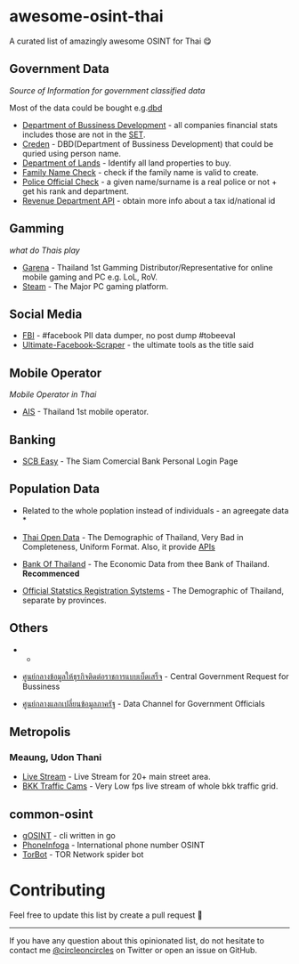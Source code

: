 # awesome-osint-thai
 A curated list of amazingly awesome OSINT for Thai 😋


## Government Data

*Source of Information for government classified data*

Most of the data could be bought e.g.[dbd](https://medium.com/incubate-co-th/%E0%B9%81%E0%B8%8A%E0%B8%A3%E0%B9%8C%E0%B8%9B%E0%B8%A3%E0%B8%B0%E0%B8%AA%E0%B8%9A%E0%B8%81%E0%B8%B2%E0%B8%A3%E0%B8%93%E0%B9%8C%E0%B8%81%E0%B8%B2%E0%B8%A3%E0%B8%8B%E0%B8%B7%E0%B9%89%E0%B8%AD%E0%B8%82%E0%B9%89%E0%B8%AD%E0%B8%A1%E0%B8%B9%E0%B8%A5%E0%B8%88%E0%B8%B2%E0%B8%81%E0%B8%81%E0%B8%A3%E0%B8%A1%E0%B8%9E%E0%B8%B1%E0%B8%92%E0%B8%99%E0%B8%B2%E0%B8%98%E0%B8%B8%E0%B8%A3%E0%B8%81%E0%B8%B4%E0%B8%88%E0%B8%81%E0%B8%B2%E0%B8%A3%E0%B8%84%E0%B9%89%E0%B8%B2-56bdd0987000)

* [Department of Bussiness Development](http://datawarehouse.dbd.go.th/) - all companies financial stats includes those are not in the [SET](https://www.set.or.th/set/mainpage.do?language=en&country=US). 
* [Creden](https://creden.co/creditscore/business/main.html) - DBD(Department of Bussiness Development) that could be quried using person name.
* [Department of Lands](http://dolwms.dol.go.th/tvwebp/) - Identify all land properties to buy.
* [Family Name Check](http://www.khonthai.com/online/WCHECKLNAME/) - check if the family name is valid to create.
* [Police Official Check](https://www.thaipolice.net/) - a given name/surname is a real police or not + get his rank and department.
* [Revenue Department API](https://zenateconnect.github.io/RevenueDepartmentService/) - obtain more info about a tax id/national id

## Gamming

*what do Thais play*

* [Garena](https://www.garena.co.th/) - Thailand 1st Gamming Distributor/Representative for online mobile gaming and PC e.g. LoL, RoV.
* [Steam](https://store.steampowered.com/) - The Major PC gaming platform.

## Social Media
* [FBI](https://github.com/xHak9x/fbi) - #facebook PII data dumper, no post dump #tobeeval
* [Ultimate-Facebook-Scraper](https://github.com/harismuneer/Ultimate-Facebook-Scraper) - the ultimate tools as the title said


## Mobile Operator

*Mobile Operator in Thai*

* [AIS](https://myais.ais.co.th/) - Thailand 1st mobile operator.

## Banking 

* [SCB Easy](https://www.scbeasy.com/v1.4/site/presignon/index.asp) - The Siam Comercial Bank Personal Login Page

## Population Data

* Related to the whole poplation instead of individuals - an agreegate data *

* [Thai Open Data](https://data.go.th) - The Demographic of Thailand, Very Bad in Completeness, Uniform Format. Also, it provide [APIs](https://api.data.go.th)
* [Bank Of Thailand](https://apiportal.bot.or.th/bot/public/) - The Economic Data from thee Bank of Thailand. __Recommenced__
* [Official Statstics Registration Sytstems](http://stat.bora.dopa.go.th) - The Demographic of Thailand, separate by provinces.

## Others

*  * 

* [ศูนย์กลางข้อมูลให้ธุรกิจติดต่อราชการแบบเบ็ดเสร็จ](https://biz.govchannel.go.th/) - Central Government Request for Bussiness 
* [ศูนย์กลางแลกเปลี่ยนข้อมูลภาครัฐ](https://gdx.dga.or.th/Account/Login?ReturnUrl=%2f) - Data Channel for Government Officials
## Metropolis
### Meaung, Udon Thani
* [Live Stream](http://streaming.udoncity.go.th/index.php) - Live Stream for 20+ main street area. 
* [BKK Traffic Cams](http://www.bmatraffic.com/index.aspx) - Very Low fps live stream of whole bkk traffic grid.

## common-osint
* [gOSINT](https://github.com/Nhoya/gOSINT) - cli written in go
* [PhoneInfoga](https://github.com/sundowndev/PhoneInfoga) - International phone number OSINT
* [TorBot](https://github.com/DedSecInside/TorBot) - TOR Network spider bot

# Contributing

Feel free to update this list by create a pull request 🥰
- - -

If you have any question about this opinionated list, do not hesitate to contact me [@circleoncircles](https://twitter.com/circleoncircles) on Twitter or open an issue on GitHub.

